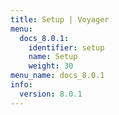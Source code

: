 ```yaml
---
title: Setup | Voyager
menu:
  docs_8.0.1:
    identifier: setup
    name: Setup
    weight: 30
menu_name: docs_8.0.1
info:
  version: 8.0.1
---
```



